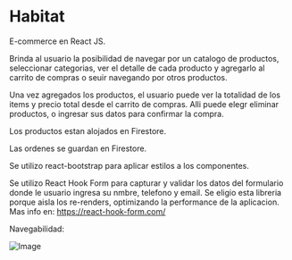 
# Habitat

E-commerce en React JS.

Brinda al usuario la posibilidad de navegar por un catalogo de productos, seleccionar categorias, ver el detalle de cada producto y agregarlo al carrito de compras o seuir navegando por otros productos.

Una vez agregados los productos, el usuario puede ver la totalidad de los items y precio total desde el carrito de compras. Alli puede elegr eliminar productos, o ingresar sus datos para confirmar la compra.

Los productos estan alojados en Firestore. 

Las ordenes se guardan en Firestore.

Se utilizo react-bootstrap para aplicar estilos a los componentes.

Se utilizo React Hook Form para capturar y validar los datos del formulario donde le usuario ingresa su nmbre, telefono y email. Se eligio esta libreria porque aisla los re-renders, optimizando la performance de la aplicacion. Mas info en: https://react-hook-form.com/

Navegabilidad:

![Image](https://github.com/Aleiampi/habitat/blob/parcial/habitat-react-ecommerce.gif)

